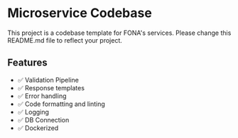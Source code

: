 # Microservice Codebase

This project is a codebase template for FONA's services. Please change this README.md file to reflect your project.

## Features

- ✅ Validation Pipeline
- ✅ Response templates
- ✅ Error handling
- ✅ Code formatting and linting
- ✅ Logging
- ✅ DB Connection
- ✅ Dockerized
